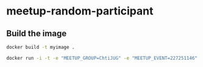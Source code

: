 meetup-random-participant
=========================

## Build the image

```bash
docker build -t myimage .
```

```bash
docker run -i -t -e "MEETUP_GROUP=ChtiJUG" -e "MEETUP_EVENT=227251146" denouche/meetup-random-participant
```


